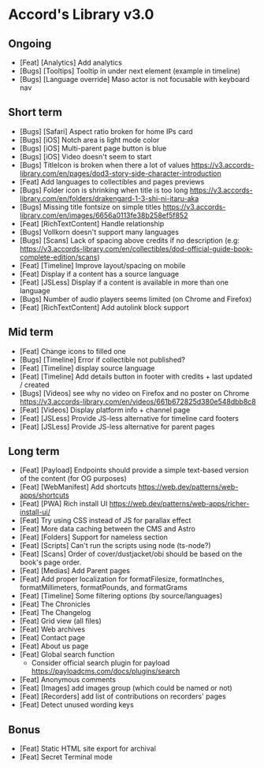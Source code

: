 # Accord's Library v3.0

## Ongoing

- [Feat] [Analytics] Add analytics
- [Bugs] [Tooltips] Tooltip in under next element (example in timeline)
- [Bugs] [Language override] Maso actor is not focusable with keyboard nav

## Short term

- [Bugs] [Safari] Aspect ratio broken for home IPs card
- [Bugs] [iOS] Notch area is light mode color
- [Bugs] [iOS] Multi-parent page button is blue
- [Bugs] [iOS] Video doesn't seem to start
- [Bugs] TitleIcon is broken when there a lot of values https://v3.accords-library.com/en/pages/dod3-story-side-character-introduction
- [Feat] Add languages to collectibles and pages previews
- [Bugs] Folder icon is shrinking when title is too long https://v3.accords-library.com/en/folders/drakengard-1-3-shi-ni-itaru-aka
- [Bugs] Missing title fontsize on simple titles https://v3.accords-library.com/en/images/6656a0113fe38b258ef5f852
- [Feat] [RichTextContent] Handle relationship
- [Bugs] Vollkorn doesn't support many languages
- [Bugs] [Scans] Lack of spacing above credits if no description (e.g: https://v3.accords-library.com/en/collectibles/dod-official-guide-book-complete-edition/scans)
- [Feat] [Timeline] Improve layout/spacing on mobile
- [Feat] Display if a content has a source language
- [Feat] [JSLess] Display if a content is available in more than one language
- [Bugs] Number of audio players seems limited (on Chrome and Firefox)
- [Feat] [RichTextContent] Add autolink block support

## Mid term

- [Feat] Change icons to filled one
- [Bugs] [Timeline] Error if collectible not published?
- [Feat] [Timeline] display source language
- [Feat] [Timeline] Add details button in footer with credits + last updated / created
- [Bugs] [Videos] see why no video on Firefox and no poster on Chrome https://v3.accords-library.com/en/videos/661b672825d380e548dbb8c8
- [Feat] [Videos] Display platform info + channel page
- [Feat] [JSLess] Provide JS-less alternative for timeline card footers
- [Feat] [JSLess] Provide JS-less alternative for parent pages

## Long term

- [Feat] [Payload] Endpoints should provide a simple text-based version of the content (for OG purposes)
- [Feat] [WebManifest] Add shortcuts https://web.dev/patterns/web-apps/shortcuts
- [Feat] [PWA] Rich install UI https://web.dev/patterns/web-apps/richer-install-ui/
- [Feat] Try using CSS instead of JS for parallax effect
- [Feat] More data caching between the CMS and Astro
- [Feat] [Folders] Support for nameless section
- [Feat] [Scripts] Can't run the scripts using node (ts-node?)
- [Feat] [Scans] Order of cover/dustjacket/obi should be based on the book's page order.
- [Feat] [Medias] Add Parent pages
- [Feat] Add proper localization for formatFilesize, formatInches, formatMillimeters, formatPounds, and formatGrams
- [Feat] [Timeline] Some filtering options (by source/languages)
- [Feat] The Chronicles
- [Feat] The Changelog
- [Feat] Grid view (all files)
- [Feat] Web archives
- [Feat] Contact page
- [Feat] About us page
- [Feat] Global search function
  - Consider official search plugin for payload https://payloadcms.com/docs/plugins/search
- [Feat] Anonymous comments
- [Feat] [Images] add images group (which could be named or not)
- [Feat] [Recorders] add list of contributions on recorders' pages
- [Feat] Detect unused wording keys

## Bonus

- [Feat] Static HTML site export for archival
- [Feat] Secret Terminal mode

